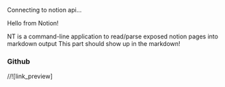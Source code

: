 Connecting to notion api...

Hello from Notion!

NT is a command-line application to read/parse exposed notion pages into markdown output
This part should show up in the markdown!


### Github

//![link_preview]

